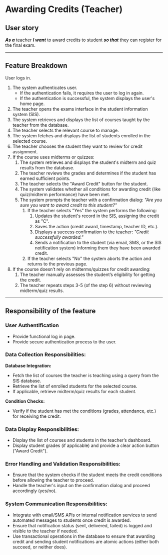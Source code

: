 
# Awarding Credits (Teacher)

## User story
***As a*** teacher ***I want*** to award credits to student ***so that*** they can register for the final exam.

---

## Feature Breakdown

User logs in.
1. The system authenticates user.
   - If the authentication fails, it requires the user to log in again.
   - If the authentication is successful, the system displays the user's home page.
2. The teacher opens the exams interface in the student information system (SIS).
3. The system retrieves and displays the list of courses taught by the teacher from the database.
4. The teacher selects the relevant course to manage.
5. The system fetches and displays the list of students enrolled in the selected course.
6. The teacher chooses the student they want to review for credit assignment.
7. If the course uses midterms or quizzes:
    1. The system retrieves and displays the student's midterm and quiz results from the database.
    2. The teacher reviews the grades and determines if the student has earned sufficient points.
    3. The teacher selects the "Award Credit" button for the student.
    4. The system validates whether all conditions for awarding credit (like quiz/midterm performance) have been met.
    5. The system prompts the teacher with a confirmation dialog: _"Are you sure you want to award credit to this student?"_
        1. If the teacher selects "Yes" the system performs the following:
            1. Updates the student's record in the SIS, assigning the credit as "C".
            2. Saves the action (credit award, timestamp, teacher ID, etc.).
            3. Displays a success confirmation to the teacher: _"Credit successfully awarded."_
            4. Sends a notification to the student (via email, SMS, or the SIS notification system) informing them they have been awarded credit.
        2. If the teacher selects "No" the system aborts the action and returns to the previous page. 
8. If the course doesn’t rely on midterms/quizzes for credit awarding:
    1. The teacher manually assesses the student’s eligibility for getting the credit.
    2. The teacher repeats steps 3-5 (of the step 6) without reviewing midterm/quiz results.
---
## Responsibility of the feature

### User Authentification
- Provide functional log in page.
- Provide secure authentication process to the user.

###  Data Collection Responsibilities:
**Database Integration:**
- Fetch the list of courses the teacher is teaching using a query from the SIS database.
- Retrieve the list of enrolled students for the selected course.
- If applicable, retrieve midterm/quiz results for each student.

**Condition Checks:**
- Verify if the student has met the conditions (grades, attendance, etc.) for receiving the credit.

### Data Display Responsibilities:
- Display the list of courses and students in the teacher’s dashboard.
- Display student grades (if applicable) and provide a clear action button ("Award Credit").

### Error Handling and Validation Responsibilities:
- Ensure that the system checks if the student meets the credit conditions before allowing the teacher to proceed.
- Handle the teacher's input on the confirmation dialog and proceed accordingly (yes/no).

### System Communication Responsibilities:
- Integrate with email/SMS APIs or internal notification services to send automated messages to students once credit is awarded.
- Ensure that notification status (sent, delivered, failed) is logged and visible to the teacher if needed.
- Use transactional operations in the database to ensure that awarding credit and sending student notifications are atomic actions (either both succeed, or neither does).
